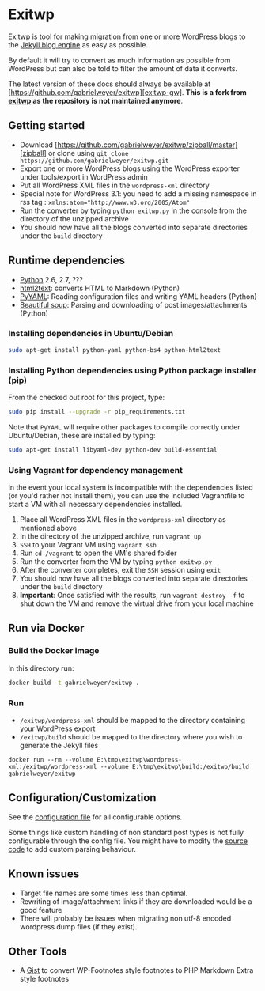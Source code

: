 # Exitwp

Exitwp is tool for making migration from one or more WordPress blogs to the [Jekyll blog engine][jekyll] as easy as possible.

By default it will try to convert as much information as possible from WordPress but can also be told to filter the amount of data it converts.

The latest version of these docs should always be available at [https://github.com/gabrielweyer/exitwp][exitwp-gw]. **This is a fork from [exitwp][exitwp] as the repository is not maintained anymore**.

## Getting started

* Download [https://github.com/gabrielweyer/exitwp/zipball/master][zipball] or clone using `git clone https://github.com/gabrielweyer/exitwp.git`
* Export one or more WordPress blogs using the WordPress exporter under tools/export in WordPress admin
* Put all WordPress XML files in the `wordpress-xml` directory
* Special note for WordPress 3.1: you need to add a missing namespace in rss tag : `xmlns:atom="http://www.w3.org/2005/Atom"`
* Run the converter by typing `python exitwp.py` in the console from the directory of the unzipped archive
* You should now have all the blogs converted into separate directories under the `build` directory

## Runtime dependencies

* [Python][python] 2.6, 2.7, ???
* [html2text][html2text]: converts HTML to Markdown (Python)
* [PyYAML][py-yaml]: Reading configuration files and writing YAML headers (Python)
* [Beautiful soup][beautiful-soup]: Parsing and downloading of post images/attachments (Python)

### Installing dependencies in Ubuntu/Debian

```bash
sudo apt-get install python-yaml python-bs4 python-html2text
```

### Installing Python dependencies using Python package installer (pip)

From the checked out root for this project, type:

```bash
sudo pip install --upgrade -r pip_requirements.txt
```

Note that `PyYAML` will require other packages to compile correctly under Ubuntu/Debian, these are installed by typing:

```bash
sudo apt-get install libyaml-dev python-dev build-essential
```

### Using Vagrant for dependency management

In the event your local system is incompatible with the dependencies listed (or you'd rather not install them), you can use the included Vagrantfile to start a VM with all necessary dependencies installed.

1. Place all WordPress XML files in the `wordpress-xml` directory as mentioned above
1. In the directory of the unzipped archive, run `vagrant up`
1. `SSH` to your Vagrant VM using `vagrant ssh`
1. Run `cd /vagrant` to open the VM's shared folder
1. Run the converter from the VM by typing `python exitwp.py`
1. After the converter completes, exit the `SSH` session using `exit`
1. You should now have all the blogs converted into separate directories under the `build` directory
1. **Important**: Once satisfied with the results, run `vagrant destroy -f` to shut down the VM and remove the virtual drive from your local machine

## Run via Docker

### Build the Docker image

In this directory run:

```bash
docker build -t gabrielweyer/exitwp .
```

### Run

* `/exitwp/wordpress-xml` should be mapped to the directory containing your WordPress export
* `/exitwp/build` should be mapped to the directory where you wish to generate the Jekyll files

```posh
docker run --rm --volume E:\tmp\exitwp\wordpress-xml:/exitwp/wordpress-xml --volume E:\tmp\exitwp\build:/exitwp/build gabrielweyer/exitwp
```

## Configuration/Customization

See the [configuration file][configuration-file] for all configurable options.

Some things like custom handling of non standard post types is not fully configurable through the config file. You might have to modify the [source code][source-code] to add custom parsing behaviour.

## Known issues

* Target file names are some times less than optimal.
* Rewriting of image/attachment links if they are downloaded would be a good feature
* There will probably be issues when migrating non utf-8 encoded wordpress dump files (if they exist).

## Other Tools

* A [Gist][gist] to convert WP-Footnotes style footnotes to PHP Markdown Extra style footnotes

[jekyll]: https://github.com/jekyll/jekyll
[exitwp-gw]: https://github.com/thomasf/exitwp
[exitwp]: https://github.com/thomasf/exitwp
[zipball]: https://github.com/gabrielweyer/exitwp/zipball/master
[python]: https://www.python.org/
[html2text]: http://www.aaronsw.com/2002/html2text/
[py-yaml]: https://pyyaml.org/wiki/PyYAML
[beautiful-soup]: https://www.crummy.com/software/BeautifulSoup/
[configuration-file]: https://github.com/gabrielweyer/exitwp/blob/master/config.yaml
[source-code]: https://github.com/gabrielweyer/exitwp/blob/master/exitwp.py
[gist]: https://gist.github.com/1246047
